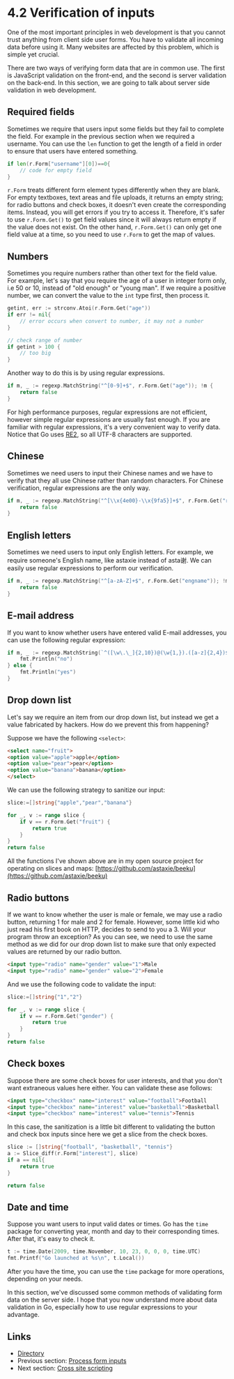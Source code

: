 # 4.2 Verification of inputs

One of the most important principles in web development is that you cannot trust anything from client side user forms. You have to validate all incoming data before using it. Many websites are affected by this problem, which is simple yet crucial.

There are two ways of verifying form data that are in common use. The first is JavaScript validation on the front-end, and the second is server validation on the back-end. In this section, we are going to talk about server side validation in web development.

## Required fields

Sometimes we require that users input some fields but they fail to complete the field. For example in the previous section when we required a username. You can use the `len` function to get the length of a field in order to ensure that users have entered something.
```Go
if len(r.Form["username"][0])==0{
    // code for empty field
}
```
`r.Form` treats different form element types differently when they are blank. For empty textboxes, text areas and file uploads, it returns an empty string; for radio buttons and check boxes, it doesn't even create the corresponding items. Instead, you will get errors if you try to access it. Therefore, it's safer to use `r.Form.Get()` to get field values since it will always return empty if the value does not exist. On the other hand, `r.Form.Get()` can only get one field value at a time, so you need to use `r.Form` to get the map of values.

## Numbers

Sometimes you require numbers rather than other text for the field value. For example, let's say that you require the age of a user in integer form only, i.e 50 or 10, instead of "old enough" or "young man". If we require a positive number, we can convert the value to the `int` type first, then process it.
```Go
getint, err := strconv.Atoi(r.Form.Get("age"))
if err != nil{
    // error occurs when convert to number, it may not a number
}

// check range of number
if getint > 100 {
    // too big
}
```
Another way to do this is by using regular expressions.
```Go
if m, _ := regexp.MatchString("^[0-9]+$", r.Form.Get("age")); !m {
    return false
}
```
For high performance purposes, regular expressions are not efficient, however simple regular expressions are usually fast enough. If you are familiar with regular expressions, it's a very convenient way to verify data. Notice that Go uses [RE2](http://code.google.com/p/re2/wiki/Syntax), so all UTF-8 characters are supported.

## Chinese

Sometimes we need users to input their Chinese names and we have to verify that they all use Chinese rather than random characters. For Chinese verification, regular expressions are the only way.
```Go
if m, _ := regexp.MatchString("^[\\x{4e00}-\\x{9fa5}]+$", r.Form.Get("realname")); !m {
    return false
}
```
## English letters

Sometimes we need users to input only English letters. For example, we require someone's English name, like astaxie instead of asta谢. We can easily use regular expressions to perform our verification.
```Go
if m, _ := regexp.MatchString("^[a-zA-Z]+$", r.Form.Get("engname")); !m {
    return false
}
```
## E-mail address

If you want to know whether users have entered valid E-mail addresses, you can use the following regular expression:
```Go
if m, _ := regexp.MatchString(`^([\w\.\_]{2,10})@(\w{1,}).([a-z]{2,4})$`, r.Form.Get("email")); !m {
    fmt.Println("no")
} else {
    fmt.Println("yes")
}
```
## Drop down list

Let's say we require an item from our drop down list, but instead we get a value fabricated by hackers. How do we prevent this from happening?

Suppose we have the following `<select>`:
```html
<select name="fruit">
<option value="apple">apple</option>
<option value="pear">pear</option>
<option value="banana">banana</option>
</select>
```
We can use the following strategy to sanitize our input:
```Go
slice:=[]string{"apple","pear","banana"}

for _, v := range slice {
    if v == r.Form.Get("fruit") {
        return true
    }
}
return false
```
All the functions I've shown above are in my open source project for operating on slices and maps: [https://github.com/astaxie/beeku](https://github.com/astaxie/beeku)

## Radio buttons

If we want to know whether the user is male or female, we may use a radio button, returning 1 for male and 2 for female. However, some little kid who just read his first book on HTTP, decides to send to you a 3. Will your program throw an exception? As you can see, we need to use the same method as we did for our drop down list to make sure that only expected values are returned by our radio button.
```html
<input type="radio" name="gender" value="1">Male
<input type="radio" name="gender" value="2">Female
```
And we use the following code to validate the input:
```Go
slice:=[]string{"1","2"}

for _, v := range slice {
    if v == r.Form.Get("gender") {
        return true
    }
}
return false
```
## Check boxes

Suppose there are some check boxes for user interests, and that you don't want extraneous values here either. You can validate these ase follows:
```html
<input type="checkbox" name="interest" value="football">Football
<input type="checkbox" name="interest" value="basketball">Basketball
<input type="checkbox" name="interest" value="tennis">Tennis
```
In this case, the sanitization is a little bit different to validating the button and check box inputs since here we get a slice from the check boxes.
```Go
slice := []string{"football", "basketball", "tennis"}
a := Slice_diff(r.Form["interest"], slice)
if a == nil{
    return true
}

return false
```
## Date and time

Suppose you want users to input valid dates or times. Go has the `time` package for converting year, month and day to their corresponding times. After that, it's easy to check it.
```Go
t := time.Date(2009, time.November, 10, 23, 0, 0, 0, time.UTC)
fmt.Printf("Go launched at %s\n", t.Local())
```
After you have the time, you can use the `time` package for more operations, depending on your needs.

In this section, we've discussed some common methods of validating form data on the server side. I hope that you now understand more about data validation in Go, especially how to use regular expressions to your advantage.

## Links

- [Directory](preface.md)
- Previous section: [Process form inputs](04.1.md)
- Next section: [Cross site scripting](04.3.md)
